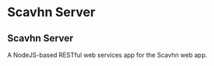 Scavhn Server
==================

## Scavhn Server
A NodeJS-based RESTful web services app for the Scavhn web app.